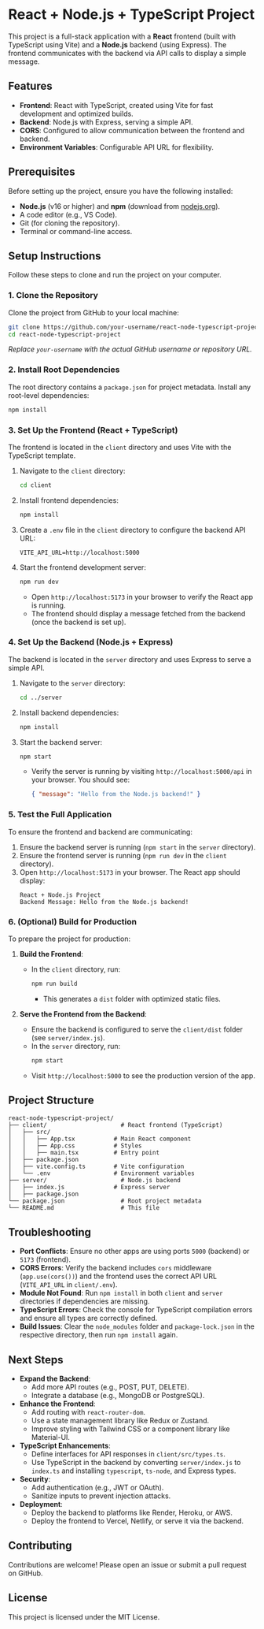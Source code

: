 # React + Node.js + TypeScript Project

This project is a full-stack application with a **React** frontend (built with TypeScript using Vite) and a **Node.js** backend (using Express). The frontend communicates with the backend via API calls to display a simple message.

## Features
- **Frontend**: React with TypeScript, created using Vite for fast development and optimized builds.
- **Backend**: Node.js with Express, serving a simple API.
- **CORS**: Configured to allow communication between the frontend and backend.
- **Environment Variables**: Configurable API URL for flexibility.

## Prerequisites
Before setting up the project, ensure you have the following installed:
- **Node.js** (v16 or higher) and **npm** (download from [nodejs.org](https://nodejs.org)).
- A code editor (e.g., VS Code).
- Git (for cloning the repository).
- Terminal or command-line access.

## Setup Instructions
Follow these steps to clone and run the project on your computer.

### 1. Clone the Repository
Clone the project from GitHub to your local machine:

```bash
git clone https://github.com/your-username/react-node-typescript-project.git
cd react-node-typescript-project
```

*Replace `your-username` with the actual GitHub username or repository URL.*

### 2. Install Root Dependencies
The root directory contains a `package.json` for project metadata. Install any root-level dependencies:

```bash
npm install
```

### 3. Set Up the Frontend (React + TypeScript)
The frontend is located in the `client` directory and uses Vite with the TypeScript template.

1. Navigate to the `client` directory:
   ```bash
   cd client
   ```

2. Install frontend dependencies:
   ```bash
   npm install
   ```

3. Create a `.env` file in the `client` directory to configure the backend API URL:
   ```env
   VITE_API_URL=http://localhost:5000
   ```

4. Start the frontend development server:
   ```bash
   npm run dev
   ```
   - Open `http://localhost:5173` in your browser to verify the React app is running.
   - The frontend should display a message fetched from the backend (once the backend is set up).

### 4. Set Up the Backend (Node.js + Express)
The backend is located in the `server` directory and uses Express to serve a simple API.

1. Navigate to the `server` directory:
   ```bash
   cd ../server
   ```

2. Install backend dependencies:
   ```bash
   npm install
   ```

3. Start the backend server:
   ```bash
   npm start
   ```
   - Verify the server is running by visiting `http://localhost:5000/api` in your browser. You should see:
     ```json
     { "message": "Hello from the Node.js backend!" }
     ```

### 5. Test the Full Application
To ensure the frontend and backend are communicating:
1. Ensure the backend server is running (`npm start` in the `server` directory).
2. Ensure the frontend server is running (`npm run dev` in the `client` directory).
3. Open `http://localhost:5173` in your browser. The React app should display:
   ```
   React + Node.js Project
   Backend Message: Hello from the Node.js backend!
   ```

### 6. (Optional) Build for Production
To prepare the project for production:

1. **Build the Frontend**:
   - In the `client` directory, run:
     ```bash
     npm run build
     ```
     - This generates a `dist` folder with optimized static files.

2. **Serve the Frontend from the Backend**:
   - Ensure the backend is configured to serve the `client/dist` folder (see `server/index.js`).
   - In the `server` directory, run:
     ```bash
     npm start
     ```
   - Visit `http://localhost:5000` to see the production version of the app.

## Project Structure
```
react-node-typescript-project/
├── client/                     # React frontend (TypeScript)
│   ├── src/
│   │   ├── App.tsx           # Main React component
│   │   ├── App.css           # Styles
│   │   ├── main.tsx          # Entry point
│   ├── package.json
│   ├── vite.config.ts        # Vite configuration
│   └── .env                  # Environment variables
├── server/                     # Node.js backend
│   ├── index.js              # Express server
│   ├── package.json
└── package.json                # Root project metadata
└── README.md                   # This file
```

## Troubleshooting
- **Port Conflicts**: Ensure no other apps are using ports `5000` (backend) or `5173` (frontend).
- **CORS Errors**: Verify the backend includes `cors` middleware (`app.use(cors())`) and the frontend uses the correct API URL (`VITE_API_URL` in `client/.env`).
- **Module Not Found**: Run `npm install` in both `client` and `server` directories if dependencies are missing.
- **TypeScript Errors**: Check the console for TypeScript compilation errors and ensure all types are correctly defined.
- **Build Issues**: Clear the `node_modules` folder and `package-lock.json` in the respective directory, then run `npm install` again.

## Next Steps
- **Expand the Backend**:
  - Add more API routes (e.g., POST, PUT, DELETE).
  - Integrate a database (e.g., MongoDB or PostgreSQL).
- **Enhance the Frontend**:
  - Add routing with `react-router-dom`.
  - Use a state management library like Redux or Zustand.
  - Improve styling with Tailwind CSS or a component library like Material-UI.
- **TypeScript Enhancements**:
  - Define interfaces for API responses in `client/src/types.ts`.
  - Use TypeScript in the backend by converting `server/index.js` to `index.ts` and installing `typescript`, `ts-node`, and Express types.
- **Security**:
  - Add authentication (e.g., JWT or OAuth).
  - Sanitize inputs to prevent injection attacks.
- **Deployment**:
  - Deploy the backend to platforms like Render, Heroku, or AWS.
  - Deploy the frontend to Vercel, Netlify, or serve it via the backend.

## Contributing
Contributions are welcome! Please open an issue or submit a pull request on GitHub.

## License
This project is licensed under the MIT License.
